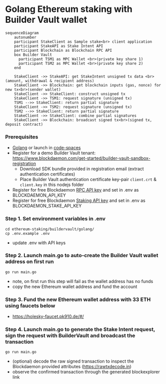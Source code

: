 
# Golang Ethereum staking with Builder Vault wallet


```mermaid
sequenceDiagram
    autonumber
    participant StakeClient as Sample stake<br> client application
    participant StakeAPI as Stake Intent API
    participant Blockchain as Blockchain RPC API
    box Builder Vault
      participant TSM1 as MPC Wallet <br>(private key share 1)
      participant TSM2 as MPC Wallet <br>(private key share 2)
    end

    StakeClient ->> StakeAPI: get StakeIntent unsigned tx data <br>(amount, withdrawal & recipient address)
    StakeClient ->> Blockchain: get blockchain inputs (gas, nonce) for new tx<br>(sender wallet)
    StakeClient ->> StakeClient: construct unsigned tx
    StakeClient ->> TSM1: request signature (unsigned tx)
    TSM1 -->> StakeClient: return partial signature
    StakeClient ->> TSM2: request signature (unsigned tx)
    TSM2 -->> StakeClient: return partial signature
    StakeClient ->> StakeClient: combine partial signatures
    StakeClient ->> Blockchain: broadcast signed tx<br>(signed tx, deposit contract)
```

### Prerequisites
  - [Golang](https://go.dev/doc/install) or launch in [code-spaces](https://codespaces.new/Blockdaemon/demo-buildervault-stakingAPI?quickstart=1)
  - Register for a demo Builder Vault tenant: https://www.blockdaemon.com/get-started/builder-vault-sandbox-registration
    - Download SDK bundle provided in registration email (extract authentication certificates)
    - Place Builder Vault authentication certificate key-pair `client.crt` & `client.key` in this nodejs folder
  - Register for free Blockdaemon [RPC API key](https://docs.blockdaemon.com/reference/get-started-rpc#step-1-sign-up-for-an-api-key) and set in .env as BLOCKDAEMON_API_KEY
  - Register for free Blockdaemon [Staking API key](https://docs.blockdaemon.com/reference/get-started-staking-api#step-1-sign-up-for-an-api-key) and set in .env as BLOCKDAEMON_STAKE_API_KEY

### Step 1. Set environment variables in .env
```shell
cd ethereum-staking/buildervault/golang/
cp .env.example .env
```
- update .env with API keys

### Step 2. Launch main.go to auto-create the Builder Vault wallet address on first run
```shell
go run main.go
```
- note, on first run this step will fail as the wallet address has no funds
- copy the new Ethereum wallet address and fund the account

### Step 3. Fund the new Ethereum wallet address with 33 ETH using faucets below
  - https://holesky-faucet.pk910.de/#/

### Step 4. Launch main.go to generate the Stake Intent request, sign the request with BuilderVault and broadcast the transaction
```shell
go run main.go
```
- (optional) decode the raw signed transaction to inspect the Blockdaemon provided attributes (https://rawtxdecode.in)
- observe the confirmed transaction through the generated blockexplorer link

